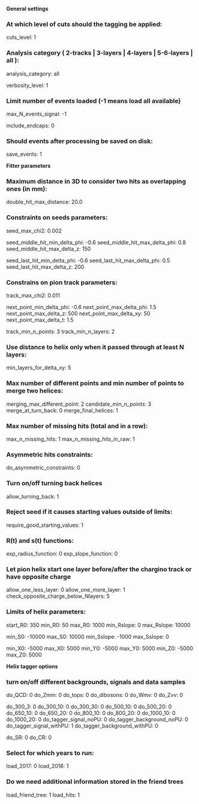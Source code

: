 **General settings**

### At which level of cuts should the tagging be applied:
cuts_level: 1

### Analysis category ( 2-tracks | 3-layers | 4-layers | 5-6-layers | all ):
analysis_category: all

verbosity_level:  1

### Limit number of events loaded (-1 means load all available)
max_N_events_signal:  -1

include_endcaps:              0

### Should events after processing be saved on disk:
save_events:  1

**Fitter parameters**

### Maximum distance in 3D to consider two hits as overlapping ones (in mm):
double_hit_max_distance:            20.0

### Constraints on seeds parameters:
seed_max_chi2:                             0.002

seed_middle_hit_min_delta_phi:   -0.6
seed_middle_hit_max_delta_phi:   0.8
seed_middle_hit_max_delta_z:     150

seed_last_hit_min_delta_phi:       -0.6
seed_last_hit_max_delta_phi:       0.5
seed_last_hit_max_delta_z:          200

### Constrains on pion track parameters:
track_max_chi2:                             0.011

next_point_min_delta_phi:             -0.6
next_point_max_delta_phi:             1.5
next_point_max_delta_z:                500
next_point_max_delta_xy:              50
next_point_max_delta_t:                1.5

track_min_n_points:                       3
track_min_n_layers:                       2

### Use distance to helix only when it passed through at least N layers:
min_layers_for_delta_xy:                5

### Max number of different points and min number of points to merge two helices:
merging_max_different_point:         2
candidate_min_n_points:                3
merge_at_turn_back:                      0
merge_final_helices:                        1

### Max number of missing hits (total and in a row):
max_n_missing_hits:                       1
max_n_missing_hits_in_raw:           1

### Asymmetric hits constraints:
do_asymmetric_constraints:           0

### Turn on/off turning back helices
allow_turning_back:                         1

### Reject seed if it causes starting values outside of limits:
require_good_starting_values:        1

### R(t) and s(t) functions:
exp_radius_function:        0
exp_slope_function:         0

### Let pion helix start one layer before/after the chargino track or have opposite charge
allow_one_less_layer: 0
allow_one_more_layer: 1
check_opposite_charge_below_Nlayers: 5

### Limits of helix parameters:
start_R0: 350
min_R0: 50
max_R0: 1000
min_Rslope:  0
max_Rslope: 10000

min_S0: -10000
max_S0: 10000
min_Sslope: -1000
max_Sslope: 0

min_X0: -5000
max_X0: 5000
min_Y0: -5000
max_Y0: 5000
min_Z0: -5000
max_Z0: 5000

**Helix tagger options**

### turn on/off different backgrounds, signals and data samples
do_QCD:         0
do_Zmm:         0
do_tops:          0
do_dibosons:   0
do_Wmv:         0
do_Zvv:           0

do_300_3:       0
do_300_10:     0
do_300_30:     0
do_500_10:     0
do_500_20:     0
do_650_10:     0
do_650_20:     0
do_800_10:     0
do_800_20:     0
do_1000_10:   0
do_1000_20:   0
do_tagger_signal_noPU:                0
do_tagger_background_noPU:      0
do_tagger_signal_withPU:             1
do_tagger_background_withPU:   0

do_SR:         0
do_CR:         0

### Select for which years to run:
load_2017: 0
load_2018: 1

### Do we need additional information stored in the friend trees
load_friend_tree: 1
load_hits:             1


